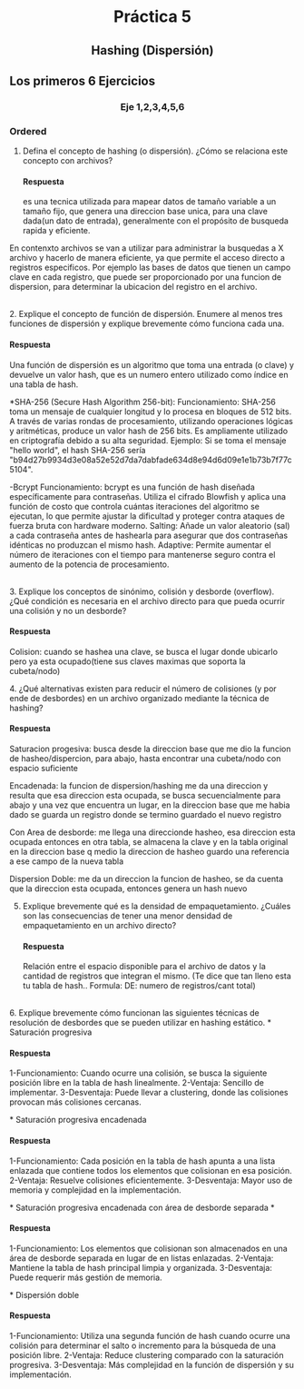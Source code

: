 
<h1 align='center'> Práctica 5</h1>

<h2 align='center'>Hashing (Dispersión)<h2>

## Los primeros 6 Ejercicios
<!-- despues ordenarlo -->

<h3 align='center'> Eje 1,2,3,4,5,6</h3>

### Ordered

1. Defina el concepto de hashing (o dispersión). ¿Cómo se relaciona este concepto con archivos?
    <h4>Respuesta</h4>
    <p> es una tecnica utilizada para mapear datos de tamaño variable a un tamaño fijo, que genera una direccion base unica, para una clave dada(un dato de entrada), generalmente con el propósito de busqueda rapida y eficiente.
En contenxto archivos se van a utilizar para administrar la busquedas a X archivo y hacerlo de manera eficiente, ya que permite el acceso directo a registros especificos. Por ejemplo las bases de datos
que tienen un campo clave en cada registro, que puede ser proporcionado por una funcion de dispersion, para determinar la ubicacion del registro en el archivo.

</p>
<br>
2. Explique el concepto de función de dispersión. Enumere al menos tres funciones de
 dispersión y explique brevemente cómo funciona cada una.
    <h4>Respuesta</h4>
    <p> Una función de dispersión es un algoritmo que toma una entrada (o clave) y devuelve un valor hash, que es un numero entero utilizado como índice en una tabla de hash.
    
*SHA-256 (Secure Hash Algorithm 256-bit):
    Funcionamiento: SHA-256 toma un mensaje de cualquier longitud y lo procesa en bloques de 512 bits. A través de varias rondas de procesamiento, utilizando operaciones lógicas y aritméticas, produce un valor hash de 256 bits. Es ampliamente utilizado en criptografía debido a su alta seguridad.
    Ejemplo: Si se toma el mensaje "hello world", el hash SHA-256 sería "b94d27b9934d3e08a52e52d7da7dabfade634d8e94d6d09e1e1b73b7f77c5104".
    
-Bcrypt
    Funcionamiento: bcrypt es una función de hash diseñada específicamente para contraseñas. Utiliza el cifrado Blowfish y aplica una función de costo que controla cuántas iteraciones del algoritmo se ejecutan, lo que permite ajustar la dificultad y proteger contra ataques de fuerza bruta con hardware moderno.
    Salting: Añade un valor aleatorio (sal) a cada contraseña antes de hashearla para asegurar que dos contraseñas idénticas no produzcan el mismo hash.
    Adaptive: Permite aumentar el número de iteraciones con el tiempo para mantenerse seguro contra el aumento de la potencia de procesamiento.
    </p>
<br>
3. Explique los conceptos de sinónimo, colisión y desborde (overflow). ¿Qué condición es
 necesaria en el archivo directo para que pueda ocurrir una colisión y no un desborde?
    <h4>Respuesta</h4>
    <p> Colision: cuando se hashea una clave, se busca el lugar donde ubicarlo pero ya esta ocupado(tiene sus claves maximas que soporta la cubeta/nodo)</p>
4.  ¿Qué alternativas existen para reducir el número de colisiones (y por ende de
 desbordes) en un archivo organizado mediante la técnica de hashing?
    <h4>Respuesta</h4>
    <p> 
        Saturacion progesiva: busca desde la direccion base que me dio la funcion de hasheo/dispercion,
        para abajo, hasta encontrar una cubeta/nodo con espacio suficiente
        
Encadenada: la funcion de dispersion/hashing me da una direccion y resulta que esa direccion           esta ocupada, se busca secuencialmente para abajo y una vez que encuentra un lugar, en la              direccion base que me habia dado se guarda un registro donde se termino guardado el nuevo     registro 

Con Area de desborde: me llega una direccionde hasheo, esa direccion esta ocupada entonces en otra tabla, se almacena la clave y en la tabla original en la direccion 
base q medio la direccion de hasheo guardo una referencia a ese campo de la nueva tabla
        
Dispersion Doble: me da un direccion la funcion de hasheo, se da cuenta que la direccion esta ocupada, entonces genera un hash nuevo
</p>
    
5.  Explique brevemente qué es la densidad de empaquetamiento. ¿Cuáles son las
 consecuencias de tener una menor densidad de empaquetamiento en un archivo
 directo?
    <h4>Respuesta</h4>
    <p> Relación entre el espacio disponible para el archivo de datos y la cantidad de registros que integran el mismo. (Te dice que tan lleno esta tu tabla de hash.. Formula: DE: numero de registros/cant total)
</p>
<br>
<div>
6.  Explique brevemente cómo funcionan las siguientes técnicas de resolución de
 desbordes que se pueden utilizar en hashing estático.
    * Saturación progresiva
        <h4>Respuesta</h4>
        <p> 
            1-Funcionamiento: Cuando ocurre una colisión, se busca la siguiente 
            posición libre en la tabla de hash linealmente.
            2-Ventaja: Sencillo de implementar.
            3-Desventaja: Puede llevar a clustering, donde las 
            colisiones provocan más colisiones cercanas.
        </p>
    * Saturación progresiva encadenada
       <h4>Respuesta</h4>
        <p> 
            1-Funcionamiento: Cada posición en la tabla de hash apunta a una lista enlazada que                    contiene 
            todos los elementos que colisionan en esa posición.
            2-Ventaja: Resuelve colisiones eficientemente.
            3-Desventaja: Mayor uso de memoria y complejidad en la implementación.
        </p>
    * Saturación progresiva encadenada con área de desborde separada
    *   <h4>Respuesta</h4>
        <p> 
           1-Funcionamiento: Los elementos que colisionan son almacenados en una área de desborde                 separada en lugar de en listas enlazadas.
           2-Ventaja: Mantiene la tabla de hash principal limpia y organizada.
           3-Desventaja: Puede requerir más gestión de memoria.
        </p>
    * Dispersión doble
        <h4>Respuesta</h4>
        <p> 
            1-Funcionamiento: Utiliza una segunda función de hash cuando ocurre una colisión para                  determinar el salto o incremento para la búsqueda de una posición libre.
            2-Ventaja: Reduce clustering comparado con la saturación progresiva.
            3-Desventaja: Más complejidad en la función de dispersión y su implementación.
        </p>

</div>


